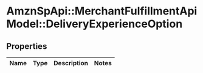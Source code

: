 # AmznSpApi::MerchantFulfillmentApiModel::DeliveryExperienceOption

## Properties
Name | Type | Description | Notes
------------ | ------------- | ------------- | -------------

